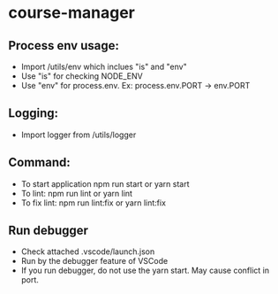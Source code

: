 # course-manager
## Process env usage:
- Import /utils/env which inclues "is" and "env"
- Use "is" for checking NODE_ENV
- Use "env" for process.env. Ex: process.env.PORT -> env.PORT
## Logging:
- Import logger from /utils/logger
## Command:
- To start application npm run start or yarn start
- To lint: npm run lint or yarn lint
- To fix lint: npm run lint:fix or yarn lint:fix
## Run debugger
- Check attached .vscode/launch.json
- Run by the debugger feature of VSCode
- If you run debugger, do not use the yarn start. May cause conflict in port.
